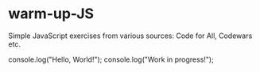 # warm-up-JS
Simple JavaScript exercises from various sources: Code for All, Codewars etc.

console.log("Hello, World!");
console.log("Work in progress!");
